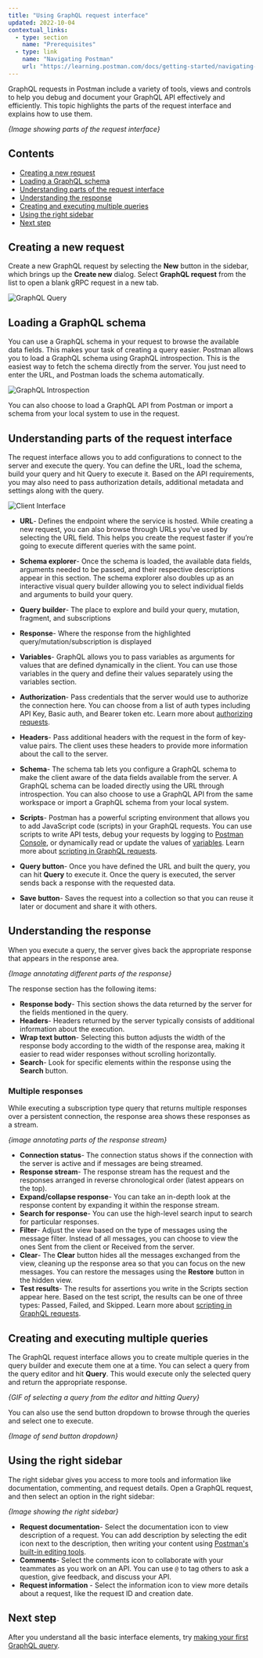 ```yaml
---
title: "Using GraphQL request interface"
updated: 2022-10-04
contextual_links:
  - type: section
    name: "Prerequisites"
  - type: link
    name: "Navigating Postman"
    url: "https://learning.postman.com/docs/getting-started/navigating-postman/"
---
```


GraphQL requests in Postman include a variety of tools, views and controls to help you debug and document your GraphQL API effectively and efficiently. This topic highlights the parts of the request interface and explains how to use them.

_{Image showing parts of the request interface}_

## Contents

- [Creating a new request](#creating-a-new-request)
- [Loading a GraphQL schema](#loading-a-graphql-schema)
- [Understanding parts of the request interface](#understanding-parts-of-the-request-interface)
- [Understanding the response](#understanding-the-response)
- [Creating and executing multiple queries](#creating-and-executing-multiple-queries)
- [Using the right sidebar](#using-the-right-sidebar)
- [Next step](#next-step)

## Creating a new request

Create a new GraphQL request by selecting the **New** button in the sidebar, which brings up the **Create new** dialog. Select **GraphQL request** from the list to open a blank gRPC request in a new tab.

![GraphQL Query](https://blog.postman.com/wp-content/uploads/2023/02/graphql-schema-query-builder.gif)

## Loading a GraphQL schema

You can use a GraphQL schema in your request to browse the available data fields. This makes your task of creating a query easier. Postman allows you to load a GraphQL schema using GraphQL introspection. This is the easiest way to fetch the schema directly from the server. You just need to enter the URL, and Postman loads the schema automatically.

![GraphQL Introspection](https://blog.postman.com/wp-content/uploads/2023/02/graphql-introspection.gif)

You can also choose to load a GraphQL API from Postman or import a schema from your local system to use in the request.

## Understanding parts of the request interface

The request interface allows you to add configurations to connect to the server and execute the query. You can define the URL, load the schema, build your query and hit Query to execute it. Based on the API requirements, you may also need to pass authorization details, additional metadata and settings along with the query.

![Client Interface](https://blog.postman.com/wp-content/uploads/2023/02/Screen-Shot-2023-02-21-at-4.19.17-PM.png)

- **URL**- Defines the endpoint where the service is hosted. While creating a new request, you can also browse through URLs you've used by selecting the URL field. This helps you create the request faster if you’re going to execute different queries with the same point.
- **Schema explorer**- Once the schema is loaded, the available data fields, arguments needed to be passed, and their respective descriptions appear in this section. The schema explorer also doubles up as an interactive visual query builder allowing you to select individual fields and arguments to build your query.
- **Query builder**- The place to explore and build your query, mutation, fragment, and subscriptions
- **Response**- Where the response from the highlighted query/mutation/subscription is displayed

- **Variables**- GraphQL allows you to pass variables as arguments for values that are defined dynamically in the client. You can use those variables in the query and define their values separately using the variables section.

- **Authorization**- Pass credentials that the server would use to authorize the connection here. You can choose from a list of auth types including API Key, Basic auth, and Bearer token etc. Learn more about [authorizing requests](https://learning.postman.com/docs/sending-requests/authorization/).
- **Headers**- Pass additional headers with the request in the form of key-value pairs. The client uses these headers to provide more information about the call to the server.
- **Schema**- The schema tab lets you configure a GraphQL schema to make the client aware of the data fields available from the server. A GraphQL schema can be loaded directly using the URL through introspection. You can also choose to use a GraphQL API from the same workspace or import a GraphQL schema from your local system.
- **Scripts**- Postman has a powerful scripting environment that allows you to add JavaScript code (scripts) in your GraphQL requests. You can use scripts to write API tests, debug your requests by logging to [Postman Console](https://learning.postman.com/docs/sending-requests/troubleshooting-api-requests/), or dynamically read or update the values of [variables](https://learning.postman.com/docs/sending-requests/variables/). Learn more about [scripting in GraphQL requests](/postman-api-client/graphql-client/scripting-in-graphql-request/).
- **Query button**- Once you have defined the URL and built the query, you can hit **Query** to execute it. Once the query is executed, the server sends back a response with the requested data.
- **Save button**- Saves the request into a collection so that you can reuse it later or document and share it with others.

## Understanding the response

When you execute a query, the server gives back the appropriate response that appears in the response area.

_{Image annotating different parts of the response}_

The response section has the following items:

- **Response body**- This section shows the data returned by the server for the fields mentioned in the query.
- **Headers**- Headers returned by the server typically consists of additional information about the execution.
- **Wrap text button**- Selecting this button adjusts the width of the response body according to the width of the response area, making it easier to read wider responses without scrolling horizontally.
- **Search**- Look for specific elements within the response using the **Search** button.

### Multiple responses

While executing a subscription type query that returns multiple responses over a persistent connection, the response area shows these responses as a stream.

_{image annotating parts of the response stream}_

- **Connection status**- The connection status shows if the connection with the server is active and if messages are being streamed.
- **Response stream**- The response stream has the request and the responses arranged in reverse chronological order (latest appears on the top).
- **Expand/collapse response**- You can take an in-depth look at the response content by expanding it within the response stream.
- **Search for response**- You can use the high-level search input to search for particular responses.
- **Filter**- Adjust the view based on the type of messages using the message filter. Instead of all messages, you can choose to view the ones Sent from the client or Received from the server.
- **Clear**- The **Clear** button hides all the messages exchanged from the view, cleaning up the response area so that you can focus on the new messages. You can restore the messages using the **Restore** button in the hidden view.
- **Test results**- The results for assertions you write in the Scripts section appear here. Based on the test script, the results can be one of three types: Passed, Failed, and Skipped. Learn more about [scripting in GraphQL requests](/postman-api-client/graphql-client/scripting-in-graphql-request/).

## Creating and executing multiple queries

The GraphQL request interface allows you to create multiple queries in the query builder and execute them one at a time. You can select a query from the query editor and hit **Query**. This would execute only the selected query and return the appropriate response.

_{GIF of selecting a query from the editor and hitting Query}_

You can also use the send button dropdown to browse through the queries and select one to execute.

_{Image of send button dropdown}_

## Using the right sidebar

The right sidebar gives you access to more tools and information like documentation, commenting, and request details. Open a GraphQL request, and then select an option in the right sidebar:

_{Image showing the right sidebar}_

- **Request documentation**- Select the documentation icon to view description of a request. You can add description by selecting the edit icon next to the description, then writing your content using [Postman's built-in editing tools](https://learning.postman.com/docs/publishing-your-api/authoring-your-documentation/).
- **Comments**- Select the comments icon to collaborate with your teammates as you work on an API. You can use `@` to tag others to ask a question, give feedback, and discuss your API.
- **Request information** - Select the information icon to view more details about a request, like the request ID and creation date.

## Next step

After you understand all the basic interface elements, try [making your first GraphQL query](/postman-api-client/graphql-client/first-graphql-request/).
